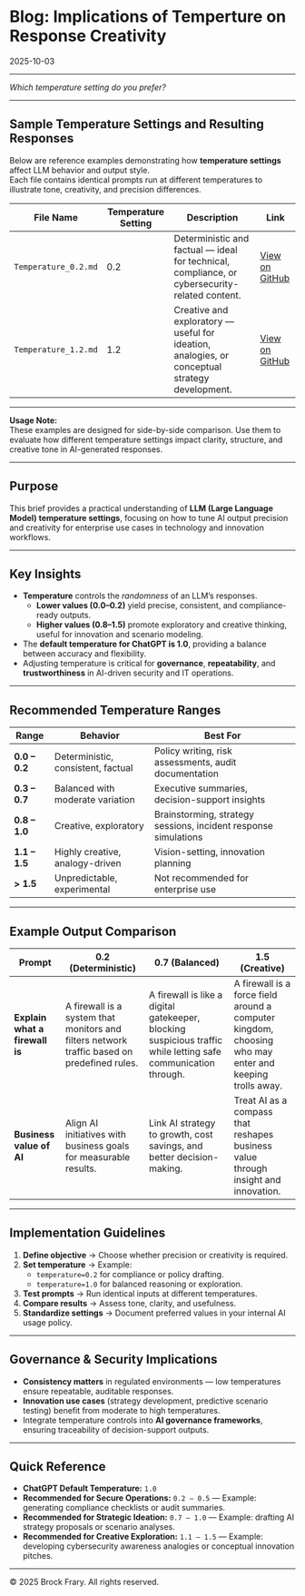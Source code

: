 # Blog:  Implications of Temperture on Response Creativity
2025-10-03

---

_Which temperature setting do you prefer?_

---

## Sample Temperature Settings and Resulting Responses

Below are reference examples demonstrating how **temperature settings** affect LLM behavior and output style.  
Each file contains identical prompts run at different temperatures to illustrate tone, creativity, and precision differences.

| **File Name** | **Temperature Setting** | **Description** | **Link** |
|----------------|--------------------------|------------------|-----------|
| `Temperature_0.2.md` | 0.2 | Deterministic and factual — ideal for technical, compliance, or cybersecurity-related content. | [View on GitHub](https://github.com/VoxSecuritatis/Blog-AI-PromptEngineering-Temperature/blob/main/Temperature_0.2.md) |
| `Temperature_1.2.md` | 1.2 | Creative and exploratory — useful for ideation, analogies, or conceptual strategy development. | [View on GitHub](https://github.com/VoxSecuritatis/Blog-AI-PromptEngineering-Temperature/blob/main/Temperature_1.2.md) |

---

**Usage Note:**  
These examples are designed for side-by-side comparison. Use them to evaluate how different temperature settings impact clarity, structure, and creative tone in AI-generated responses.


---

## Purpose
This brief provides a practical understanding of **LLM (Large Language Model) temperature settings**, focusing on how to tune AI output precision and creativity for enterprise use cases in technology and innovation workflows.

---

## Key Insights

- **Temperature** controls the *randomness* of an LLM’s responses.  
  - **Lower values (0.0–0.2)** yield precise, consistent, and compliance-ready outputs.  
  - **Higher values (0.8–1.5)** promote exploratory and creative thinking, useful for innovation and scenario modeling.  
- The **default temperature for ChatGPT is 1.0**, providing a balance between accuracy and flexibility.  
- Adjusting temperature is critical for **governance**, **repeatability**, and **trustworthiness** in AI-driven security and IT operations.

---

## Recommended Temperature Ranges

| **Range** | **Behavior** | **Best For** |
|------------|--------------|--------------|
| **0.0 – 0.2** | Deterministic, consistent, factual | Policy writing, risk assessments, audit documentation |
| **0.3 – 0.7** | Balanced with moderate variation | Executive summaries, decision-support insights |
| **0.8 – 1.0** | Creative, exploratory | Brainstorming, strategy sessions, incident response simulations |
| **1.1 – 1.5** | Highly creative, analogy-driven | Vision-setting, innovation planning |
| **> 1.5** | Unpredictable, experimental | Not recommended for enterprise use |

---

## Example Output Comparison

| **Prompt** | **0.2 (Deterministic)** | **0.7 (Balanced)** | **1.5 (Creative)** |
|-------------|--------------------------|--------------------|--------------------|
| **Explain what a firewall is** | A firewall is a system that monitors and filters network traffic based on predefined rules. | A firewall is like a digital gatekeeper, blocking suspicious traffic while letting safe communication through. | A firewall is a force field around a computer kingdom, choosing who may enter and keeping trolls away. |
| **Business value of AI** | Align AI initiatives with business goals for measurable results. | Link AI strategy to growth, cost savings, and better decision-making. | Treat AI as a compass that reshapes business value through insight and innovation. |

---

## Implementation Guidelines

1. **Define objective** → Choose whether precision or creativity is required.  
2. **Set temperature** → Example:  
   - `temperature=0.2` for compliance or policy drafting.  
   - `temperature=1.0` for balanced reasoning or exploration.  
3. **Test prompts** → Run identical inputs at different temperatures.  
4. **Compare results** → Assess tone, clarity, and usefulness.  
5. **Standardize settings** → Document preferred values in your internal AI usage policy.

---

## Governance & Security Implications

- **Consistency matters** in regulated environments — low temperatures ensure repeatable, auditable responses.  
- **Innovation use cases** (strategy development, predictive scenario testing) benefit from moderate to high temperatures.  
- Integrate temperature controls into **AI governance frameworks**, ensuring traceability of decision-support outputs.

---

## Quick Reference

- **ChatGPT Default Temperature:** `1.0`  
- **Recommended for Secure Operations:** `0.2 – 0.5` — Example: generating compliance checklists or audit summaries.
- **Recommended for Strategic Ideation:** `0.7 – 1.0` — Example: drafting AI strategy proposals or scenario analyses.
- **Recommended for Creative Exploration:** `1.1 – 1.5` — Example: developing cybersecurity awareness analogies or conceptual innovation pitches.
  
---

© 2025 Brock Frary. All rights reserved.
